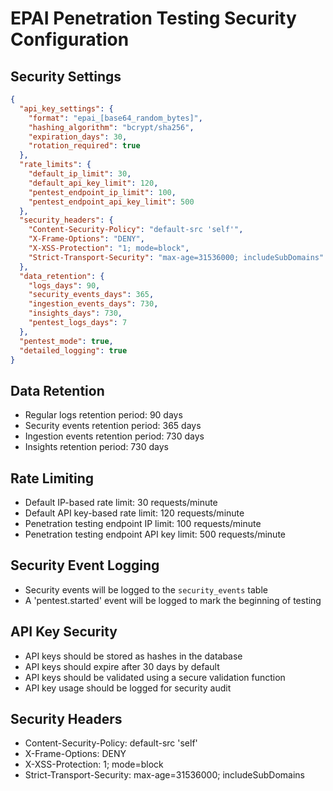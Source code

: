 # EPAI Penetration Testing Security Configuration

## Security Settings
```json
{
  "api_key_settings": {
    "format": "epai_[base64_random_bytes]",
    "hashing_algorithm": "bcrypt/sha256",
    "expiration_days": 30,
    "rotation_required": true
  },
  "rate_limits": {
    "default_ip_limit": 30,
    "default_api_key_limit": 120,
    "pentest_endpoint_ip_limit": 100,
    "pentest_endpoint_api_key_limit": 500
  },
  "security_headers": {
    "Content-Security-Policy": "default-src 'self'",
    "X-Frame-Options": "DENY",
    "X-XSS-Protection": "1; mode=block",
    "Strict-Transport-Security": "max-age=31536000; includeSubDomains"
  },
  "data_retention": {
    "logs_days": 90,
    "security_events_days": 365,
    "ingestion_events_days": 730,
    "insights_days": 730,
    "pentest_logs_days": 7
  },
  "pentest_mode": true,
  "detailed_logging": true
}
```

## Data Retention
- Regular logs retention period: 90 days
- Security events retention period: 365 days
- Ingestion events retention period: 730 days
- Insights retention period: 730 days

## Rate Limiting
- Default IP-based rate limit: 30 requests/minute
- Default API key-based rate limit: 120 requests/minute
- Penetration testing endpoint IP limit: 100 requests/minute
- Penetration testing endpoint API key limit: 500 requests/minute

## Security Event Logging
- Security events will be logged to the `security_events` table
- A 'pentest.started' event will be logged to mark the beginning of testing

## API Key Security
- API keys should be stored as hashes in the database
- API keys should expire after 30 days by default
- API keys should be validated using a secure validation function
- API key usage should be logged for security audit

## Security Headers
- Content-Security-Policy: default-src 'self'
- X-Frame-Options: DENY
- X-XSS-Protection: 1; mode=block
- Strict-Transport-Security: max-age=31536000; includeSubDomains